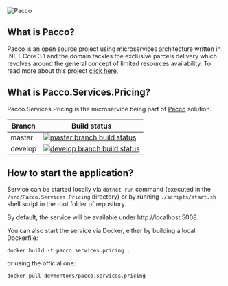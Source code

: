 ![Pacco](https://raw.githubusercontent.com/devmentors/Pacco/master/assets/pacco_logo.png)

**What is Pacco?**
----------------

Pacco is an open source project using microservices architecture written in .NET Core 3.1 and the domain tackles the exclusive parcels delivery which revolves around the general concept of limited resources availability. To read more about this project [click here](https://github.com/devmentors/Pacco).

**What is Pacco.Services.Pricing?**
----------------

Pacco.Services.Pricing is the microservice being part of [Pacco](https://github.com/devmentors/Pacco) solution.

|Branch             |Build status                                                  
|-------------------|-----------------------------------------------------
|master             |[![master branch build status](https://api.travis-ci.org/devmentors/Pacco.Services.Pricing.svg?branch=master)](https://travis-ci.org/devmentors/Pacco.Services.Pricing)
|develop            |[![develop branch build status](https://api.travis-ci.org/devmentors/Pacco.Services.Pricing.svg?branch=develop)](https://travis-ci.org/devmentors/Pacco.Services.Pricing/branches)

**How to start the application?**
----------------

Service can be started locally via `dotnet run` command (executed in the `/src/Pacco.Services.Pricing` directory) or by running `./scripts/start.sh` shell script in the root folder of repository.

By default, the service will be available under http://localhost:5008.

You can also start the service via Docker, either by building a local Dockerfile: 

`docker build -t pacco.services.pricing .` 

or using the official one: 

`docker pull devmentors/pacco.services.pricing`